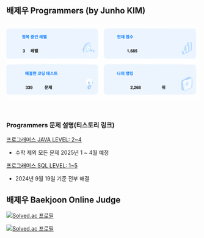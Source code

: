 <br>

## 배제우 Programmers (by Junho KIM)
[![](https://github.com/jeus1998/Algorithm/blob/main/lib/result.svg)](https://github.com/jeus1998/Algorithm)

<br>

### Programmers 문제 설명(티스토리 링크)
[프로그래머스 JAVA LEVEL: 2~4](https://github.com/jeus1998/Algorithm/blob/main/programmers2/programmers.md)
- 수학 제외 모든 문제 2025년 1 ~ 4월 예정

[프로그래머스 SQL LEVEL: 1~5](https://github.com/jeus1998/Algorithm/blob/main/programmersSQL/programmersSQL.md)
- 2024년 9월 19일 기준 전부 해결 

## 배제우 Baekjoon Online Judge

[![Solved.ac
프로필](http://mazassumnida.wtf/api/v2/generate_badge?boj=baejeu)](https://solved.ac/profile/baejeu)

[![Solved.ac
프로필](http://mazassumnida.wtf/api/v2/generate_badge?boj=zeus20240228)](https://solved.ac/profile/zeus20240228)

